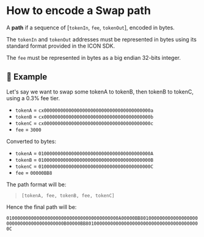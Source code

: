 
# How to encode a Swap path

A **path** if a sequence of [`tokenIn`, `fee`, `tokenOut`], encoded in bytes.

The `tokenIn` and `tokenOut` addresses must be represented in bytes using its standard format provided in the ICON SDK.

The `fee` must be represented in bytes as a big endian 32-bits integer.

## 🧪 Example

Let's say we want to swap some tokenA to tokenB, then tokenB to tokenC, using a 0.3% fee tier.

- `tokenA` = `cx000000000000000000000000000000000000000a`
- `tokenB` = `cx000000000000000000000000000000000000000b`
- `tokenC` = `cx000000000000000000000000000000000000000c`
- `fee` = `3000`

Converted to bytes:

- `tokenA` = `01000000000000000000000000000000000000000A`
- `tokenB` = `01000000000000000000000000000000000000000B`
- `tokenC` = `01000000000000000000000000000000000000000C`
- `fee` = `00000BB8`

The path format will be: 

> `[tokenA, fee, tokenB, fee, tokenC]`

Hence the final path will be:

`01000000000000000000000000000000000000000A00000BB801000000000000000000000000000000000000000B00000BB801000000000000000000000000000000000000000C`